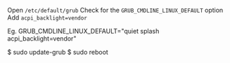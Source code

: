 Open `/etc/default/grub`
Check for the `GRUB_CMDLINE_LINUX_DEFAULT` option
Add `acpi_backlight=vendor`

Eg.
    GRUB_CMDLINE_LINUX_DEFAULT="quiet splash acpi_backlight=vendor"

$ sudo update-grub
$ sudo reboot

